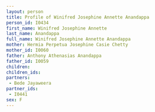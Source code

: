 ```yaml
---
layout: person
title: Profile of Winifred Josephine Annette Anandappa
person_id: I0434
first_name: Winifred Josephine Annette
last_name: Anandappa
full_name: Winifred Josephine Annette Anandappa
mother: Hermia Perpetua Josephine Casie Chetty
mother_id: I0060
father: Anthony Athenasias Anandappa
father_id: I0059
children:
children_ids:
partners:
 - Bede Jayaweera
partner_ids:
 - I0441
sex: F
---
```


